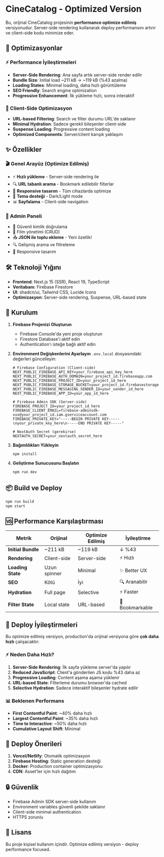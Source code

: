 # CineCatalog - Optimized Version

Bu, orijinal CineCatalog projesinin **performance optimize edilmiş** versiyonudur. Server-side rendering kullanarak deploy performansını artırır ve client-side kodu minimize eder.

## 🚀 Optimizasyonlar

### ⚡ Performance İyileştirmeleri
- **Server-Side Rendering**: Ana sayfa artık server-side render edilir
- **Bundle Size**: Initial load ~211 kB → ~119 kB (%43 azalma)
- **Loading States**: Minimal loading, daha hızlı görüntüleme
- **SEO Friendly**: Search engine optimization
- **Progressive Enhancement**: İlk yükleme hızlı, sonra interaktif

### 🎯 Client-Side Optimizasyon
- **URL-based Filtering**: Search ve filter durumu URL'de saklanır
- **Minimal Hydration**: Sadece gerekli bileşenler client-side
- **Suspense Loading**: Progressive content loading
- **Optimized Components**: Server/client karışık yaklaşım

## ✨ Özellikler

### 🎬 Genel Arayüz (Optimize Edilmiş)
- ⚡ **Hızlı yükleme** - Server-side rendering ile
- 🔍 **URL tabanlı arama** - Bookmark edilebilir filterlar
- 📱 **Responsive tasarım** - Tüm cihazlarda optimize
- 🌙 **Tema desteği** - Dark/Light mode
- 📊 **Sayfalama** - Client-side navigation

### 🔧 Admin Paneli
- 🔐 Güvenli kimlik doğrulama
- 📝 Film yönetimi (CRUD)
- 📤 **JSON ile toplu ekleme** - Yeni özellik!
- 🔍 Gelişmiş arama ve filtreleme
- 📱 Responsive tasarım

## 🛠 Teknoloji Yığını

- **Frontend**: Next.js 15 (SSR), React 19, TypeScript
- **Veritabanı**: Firebase Firestore
- **UI**: shadcn/ui, Tailwind CSS, Lucide Icons
- **Optimizasyon**: Server-side rendering, Suspense, URL-based state

## 🔧 Kurulum

1. **Firebase Projenizi Oluşturun**
   - Firebase Console'da yeni proje oluşturun
   - Firestore Database'i aktif edin
   - Authentication'ı isteğe bağlı aktif edin

2. **Environment Değişkenlerini Ayarlayın**
   `.env.local` dosyasındaki değerleri güncelleyin:
   
   ```env
   # Firebase Configuration (Client-side)
   NEXT_PUBLIC_FIREBASE_API_KEY=your_firebase_api_key_here  
   NEXT_PUBLIC_FIREBASE_AUTH_DOMAIN=your_project_id.firebaseapp.com
   NEXT_PUBLIC_FIREBASE_PROJECT_ID=your_project_id_here
   NEXT_PUBLIC_FIREBASE_STORAGE_BUCKET=your_project_id.firebasestorage.app
   NEXT_PUBLIC_FIREBASE_MESSAGING_SENDER_ID=your_sender_id_here
   NEXT_PUBLIC_FIREBASE_APP_ID=your_app_id_here

   # Firebase Admin SDK (Server-side)
   FIREBASE_PROJECT_ID=your_project_id_here
   FIREBASE_CLIENT_EMAIL=firebase-adminsdk-xxx@your_project_id.iam.gserviceaccount.com
   FIREBASE_PRIVATE_KEY="-----BEGIN PRIVATE KEY-----\nyour_private_key_here\n-----END PRIVATE KEY-----"

   # NextAuth Secret (gerekirse)
   NEXTAUTH_SECRET=your_nextauth_secret_here
   ```

3. **Bağımlılıkları Yükleyin**
   ```bash
   npm install
   ```

4. **Geliştirme Sunucusunu Başlatın**
   ```bash
   npm run dev
   ```

## 📦 Build ve Deploy

```bash
npm run build
npm start
```

## 🆚 Performance Karşılaştırması

| Metrik | Orijinal | Optimize Edilmiş | İyileştirme |
|--------|----------|------------------|-------------|
| **Initial Bundle** | ~211 kB | ~119 kB | ↓ %43 |
| **Rendering** | Client-side | Server-side | ⚡ Hızlı |
| **Loading State** | Uzun spinner | Minimal | ✨ Better UX |
| **SEO** | Kötü | İyi | 🔍 Aranabilir |
| **Hydration** | Full page | Selective | ⚡ Faster |
| **Filter State** | Local state | URL-based | 🔗 Bookmarkable |


## 🎯 Deploy İyileştirmeleri

Bu optimize edilmiş versiyon, production'da orijinal versiyona göre **çok daha hızlı** çalışacaktır:

### ⚡ Neden Daha Hızlı?
1. **Server-Side Rendering**: İlk sayfa yükleme server'da yapılır
2. **Reduced JavaScript**: Client'a gönderilen JS kodu %43 daha az
3. **Progressive Loading**: Content aşama aşama yüklenir
4. **URL-based State**: Filterleme durumu browser'da cached  
5. **Selective Hydration**: Sadece interaktif bileşenler hydrate edilir

### 📊 Beklenen Performans
- **First Contentful Paint**: ~40% daha hızlı
- **Largest Contentful Paint**: ~35% daha hızlı  
- **Time to Interactive**: ~50% daha hızlı
- **Cumulative Layout Shift**: Minimal

## 🚀 Deploy Önerileri

1. **Vercel/Netlify**: Otomatik optimizasyon
2. **Firebase Hosting**: Static generation desteği
3. **Docker**: Production container optimizasyonu
4. **CDN**: Asset'ler için hızlı dağıtım

## 🔒 Güvenlik

- Firebase Admin SDK server-side kullanım
- Environment variables güvenli şekilde saklanır
- Client-side minimal authentication
- HTTPS zorunlu

## 📄 Lisans

Bu proje kişisel kullanım içindir. Optimize edilmiş versiyon - deploy performance focused.
